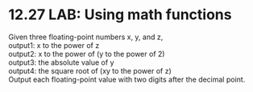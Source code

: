 # 12.27 LAB: Using math functions

Given three floating-point numbers x, y, and z,   
output1: x to the power of z   
output2: x to the power of (y to the power of 2)   
output3: the absolute value of y   
output4: the square root of (xy to the power of z)   
Output each floating-point value with two digits after the decimal point.   

